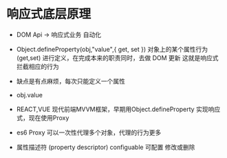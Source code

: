 # 响应式底层原理

- DOM Api -> 响应式业务 自动化
- Object.defineProperty(obj,"value",{
    get,
    set
})
   对象上的某个属性行为 (get,set) 进行定义，在完成本来的职责同时，去做 DOM 更新
   这就是响应式
   拦截相应的行为
- 缺点是有点麻烦，每次只能定义一个属性 
- obj.value
- REACT,VUE 现代前端MVVM框架，早期用Object.defineProperty
   实现响应式，现在使用Proxy
- es6 Proxy 可以一次性代理多个对象，代理的行为更多

- 属性描述符 (property descriptor)
    configuable 可配置 修改或删除